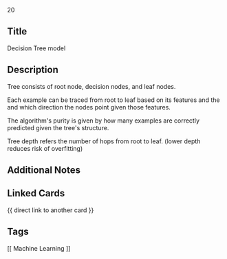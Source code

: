 20

## Title
Decision Tree model

## Description
Tree consists of root node, decision nodes, and leaf nodes.

Each example can be traced from root to leaf based on its features and the 
and which direction the nodes point given those features.

The algorithm's purity is given by how many examples are correctly predicted 
given the tree's structure.

Tree depth refers the number of hops from root to leaf.
(lower depth reduces risk of overfitting)

## Additional Notes


## Linked Cards
{{ direct link to another card }}

## Tags
[[ Machine Learning ]] 
